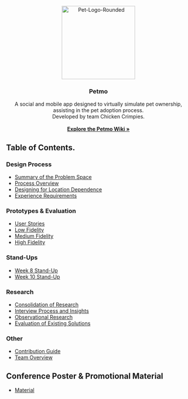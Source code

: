 <p align="center">
  <a href="https://ibb.co/vP5Pvcx"><img src="https://i.ibb.co/gT1TFrM/Pet-Logo-Rounded.png" alt="Pet-Logo-Rounded" width="200" height="200"></a>
</p>

<h3 align="center">Petmo</h3>

<p align="center">
  A social and mobile app designed to virtually simulate pet ownership, assisting in the pet adoption process.
  <br>
  Developed by team Chicken Crimpies.
  <br>
  <br>
  <a href="https://github.com/Chicken-Crimpies/petmo/wiki"><strong>Explore the Petmo Wiki »</strong></a>
</p>


## Table of Contents.

### Design Process
- [Summary of the Problem Space](https://github.com/Chicken-Crimpies/petmo/wiki/Summary-of-Problem-Space)
- [Process Overview](https://github.com/Chicken-Crimpies/petmo/wiki/Process-Overview)
- [Designing for Location Dependence](https://github.com/Chicken-Crimpies/petmo/wiki/Designing-for-Location-Dependence)
- [Experience Requirements](https://github.com/Chicken-Crimpies/petmo/wiki/Experience-Requirements)

### Prototypes & Evaluation
- [User Stories](https://github.com/Chicken-Crimpies/petmo/wiki/User-Stories)
- [Low Fidelity](https://github.com/Chicken-Crimpies/petmo/wiki/Low-Fidelity-Prototype)
- [Medium Fidelity](https://github.com/Chicken-Crimpies/petmo/wiki/Medium-Fidelity)
- [High Fidelity](https://github.com/Chicken-Crimpies/petmo/wiki/High-Fidelity)

### Stand-Ups
- [Week 8 Stand-Up](https://github.com/Chicken-Crimpies/petmo/wiki/Week-8-Stand-Up)
- [Week 10 Stand-Up](https://github.com/Chicken-Crimpies/petmo/wiki/Week-10-Stand-Up)

### Research
- [Consolidation of Research](https://github.com/Chicken-Crimpies/petmo/wiki/Consolidation-of-Research)
- [Interview Process and Insights](https://github.com/Chicken-Crimpies/petmo/wiki/Interview-Process-and-Insights)
- [Observational Research](https://github.com/Chicken-Crimpies/petmo/wiki/Observational-Research)
- [Evaluation of Existing Solutions](https://github.com/Chicken-Crimpies/petmo/wiki/Evaluation-of-Existing-Solutions)

### Other
- [Contribution Guide](https://github.com/Chicken-Crimpies/petmo/wiki/Contribution-Guide)
- [Team Overview](https://github.com/Chicken-Crimpies/petmo/wiki/The-Team)

## Conference Poster & Promotional Material
- [Material](https://github.com/Chicken-Crimpies/petmo/wiki)
